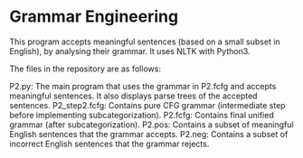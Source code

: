 # Grammar Engineering

This program accepts meaningful sentences (based on a small subset in English), by analysing their grammar. It uses NLTK with Python3.

The files in the repository are as follows:

P2.py: The main program that uses the grammar in P2.fcfg and accepts meaningful sentences. It also displays parse trees of the accepted sentences.
P2_step2.fcfg: Contains pure CFG grammar (intermediate step before implementing subcategorization).
P2.fcfg: Contains final unified grammar (after subcategorization).
P2.pos: Contains a subset of meaningful English sentences that the grammar accepts.
P2.neg: Contains a subset of incorrect English sentences that the grammar rejects.